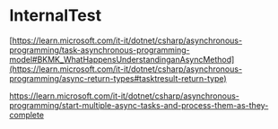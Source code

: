 # InternalTest
[https://learn.microsoft.com/it-it/dotnet/csharp/asynchronous-programming/task-asynchronous-programming-model#BKMK_WhatHappensUnderstandinganAsyncMethod](https://learn.microsoft.com/it-it/dotnet/csharp/asynchronous-programming/async-return-types#tasktresult-return-type)

https://learn.microsoft.com/it-it/dotnet/csharp/asynchronous-programming/start-multiple-async-tasks-and-process-them-as-they-complete
